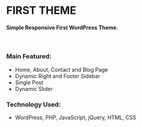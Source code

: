 # FIRST THEME
#### Simple Responsive First WordPress Theme.

<br />

### Main Featured:
* Home, About, Contact and Blog Page
* Dynamic Right and Footer Sidebar
* Single Post
* Dynamic Slider

### Technology Used:
* WordPress, PHP, JavaScript, jQuery, HTML, CSS